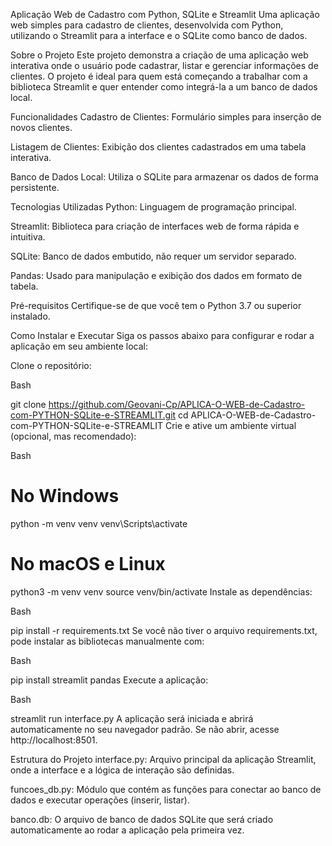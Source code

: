 Aplicação Web de Cadastro com Python, SQLite e Streamlit
Uma aplicação web simples para cadastro de clientes, desenvolvida com Python, utilizando o Streamlit para a interface e o SQLite como banco de dados.

Sobre o Projeto
Este projeto demonstra a criação de uma aplicação web interativa onde o usuário pode cadastrar, listar e gerenciar informações de clientes. O projeto é ideal para quem está começando a trabalhar com a biblioteca Streamlit e quer entender como integrá-la a um banco de dados local.

Funcionalidades
Cadastro de Clientes: Formulário simples para inserção de novos clientes.

Listagem de Clientes: Exibição dos clientes cadastrados em uma tabela interativa.

Banco de Dados Local: Utiliza o SQLite para armazenar os dados de forma persistente.

Tecnologias Utilizadas
Python: Linguagem de programação principal.

Streamlit: Biblioteca para criação de interfaces web de forma rápida e intuitiva.

SQLite: Banco de dados embutido, não requer um servidor separado.

Pandas: Usado para manipulação e exibição dos dados em formato de tabela.

Pré-requisitos
Certifique-se de que você tem o Python 3.7 ou superior instalado.

Como Instalar e Executar
Siga os passos abaixo para configurar e rodar a aplicação em seu ambiente local:

Clone o repositório:

Bash

git clone https://github.com/Geovani-Cp/APLICA-O-WEB-de-Cadastro-com-PYTHON-SQLite-e-STREAMLIT.git
cd APLICA-O-WEB-de-Cadastro-com-PYTHON-SQLite-e-STREAMLIT
Crie e ative um ambiente virtual (opcional, mas recomendado):

Bash

# No Windows
python -m venv venv
venv\Scripts\activate

# No macOS e Linux
python3 -m venv venv
source venv/bin/activate
Instale as dependências:

Bash

pip install -r requirements.txt
Se você não tiver o arquivo requirements.txt, pode instalar as bibliotecas manualmente com:

Bash

pip install streamlit pandas
Execute a aplicação:

Bash

streamlit run interface.py
A aplicação será iniciada e abrirá automaticamente no seu navegador padrão. Se não abrir, acesse http://localhost:8501.

Estrutura do Projeto
interface.py: Arquivo principal da aplicação Streamlit, onde a interface e a lógica de interação são definidas.

funcoes_db.py: Módulo que contém as funções para conectar ao banco de dados e executar operações (inserir, listar).

banco.db: O arquivo de banco de dados SQLite que será criado automaticamente ao rodar a aplicação pela primeira vez.
